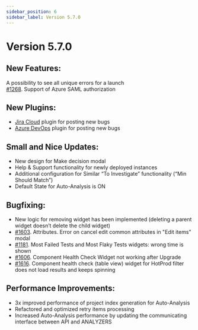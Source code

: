 ```yaml
---
sidebar_position: 6
sidebar_label: Version 5.7.0
---
```


# Version 5.7.0

## New Features:
A possibility to see all unique errors for a launch  
[#1268](https://github.com/reportportal/reportportal/issues/1268). Support of Azure SAML authorization


## New Plugins:

- [Jira Cloud](https://github.com/reportportal/plugin-bts-jira-cloud/packages/1366483) plugin for posting new bugs
- [Azure DevOps](https://github.com/reportportal/plugin-bts-azure/packages/1366495) plugin for posting new bugs

## Small and Nice Updates:

- New design for Make decision modal
- Help & Support functionality for newly deployed instances
- Additional configuration for Similar “To Investigate” functionality (“Min Should Match”)
- Default State for Auto-Analysis is ON

## Bugfixing:

- New logic for removing widget has been implemented (deleting a parent widget doesn’t delete the child widget)
- [#1603](https://github.com/reportportal/reportportal/issues/1603). Attributes. Error on cancel edit common attributes in "Edit items" modal
- [#1181](https://github.com/reportportal/reportportal/issues/1181). Most Failed Tests and Most Flaky Tests widgets: wrong time is shown
- [#1606](https://github.com/reportportal/reportportal/issues/1606). Component Health Check Widget not working after Upgrade
- [#1616](https://github.com/reportportal/reportportal/issues/1616). Component health check (table view) widget for HotProd filter does not load results and keeps spinning


## Performance Improvements:

- 3x improved performance of project index generation for Auto-Analysis
- Refactored and optimized retry items processing
- Increased Auto-Analysis performance by updating the communicating interface between API and ANALYZERS
